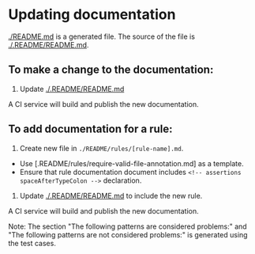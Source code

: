 # Updating documentation

[./README.md](./README.md) is a generated file. The source of the file is [./.README/README.md](/.README/README.md).

## To make a change to the documentation:

1. Update [./.README/README.md](/.README/README.md)

A CI service will build and publish the new documentation.

## To add documentation for a rule:

1. Create new file in `./README/rules/[rule-name].md`.
  * Use [.README/rules/require-valid-file-annotation.md] as a template.
  * Ensure that rule documentation document includes `<!-- assertions spaceAfterTypeColon -->` declaration.
1. Update [./.README/README.md](/.README/README.md) to include the new rule.

A CI service will build and publish the new documentation.

Note: The section "The following patterns are considered problems:" and "The following patterns are not considered problems:" is generated using the test cases.
